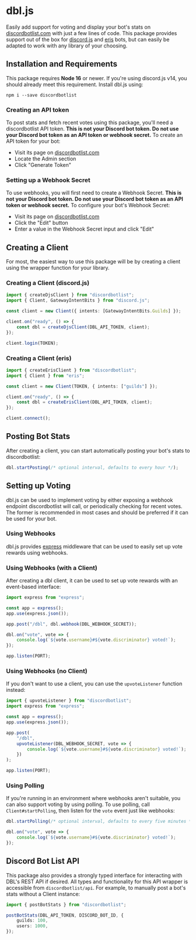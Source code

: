 # dbl.js

Easily add support for voting and display your bot's stats on [discordbotlist.com](https://discordbotlist.com) with just a few lines of code. This package provides support out of the box for [discord.js](https://www.npmjs.com/package/discord.js) and [eris](https://www.npmjs.com/package/eris) bots, but can easily be adapted to work with any library of your choosing.

## Installation and Requirements

This package requires **Node 16** or newer. If you're using discord.js v14, you should already meet this requirement. Install dbl.js using:

```
npm i --save discordbotlist
```

### Creating an API token

To post stats and fetch recent votes using this package, you'll need a discordbotlist API token. **This is not your Discord bot token. Do not use your Discord bot token as an API token or webhook secret.** To create an API token for your bot:

-   Visit its page on [discordbotlist.com](https://discordbotlist.com)
-   Locate the Admin section
-   Click "Generate Token"

### Setting up a Webhook Secret

To use webhooks, you will first need to create a Webhook Secret. **This is not your Discord bot token. Do not use your Discord bot token as an API token or webhook secret.** To configure your bot's Webhook Secret:

-   Visit its page on [discordbotlist.com](https://discordbotlist.com)
-   Click the "Edit" button
-   Enter a value in the Webhook Secret input and click "Edit"

## Creating a Client

For most, the easiest way to use this package will be by creating a client using the wrapper function for your library.

### Creating a Client (discord.js)

```ts
import { createDjsClient } from "discordbotlist";
import { Client, GatewayIntentBits } from "discord.js";

const client = new Client({ intents: [GatewayIntentBits.Guilds] });

client.on("ready", () => {
    const dbl = createDjsClient(DBL_API_TOKEN, client);
});

client.login(TOKEN);
```

### Creating a Client (eris)

```ts
import { createErisClient } from "discordbotlist";
import { Client } from "eris";

const client = new Client(TOKEN, { intents: ["guilds"] });

client.on("ready", () => {
    const dbl = createErisClient(DBL_API_TOKEN, client);
});

client.connect();
```

## Posting Bot Stats

After creating a client, you can start automatically posting your bot's stats to discordbotlist:

```ts
dbl.startPosting(/* optional interval, defaults to every hour */);
```

## Setting up Voting

dbl.js can be used to implement voting by either exposing a webhook endpoint discordbotlist will call, or periodically checking for recent votes. The former is recommended in most cases and should be preferred if it can be used for your bot.

### Using Webhooks

dbl.js provides [express](https://www.npmjs.com/package/express) middleware that can be used to easily set up vote rewards using webhooks.

### Using Webhooks (with a Client)

After creating a dbl client, it can be used to set up vote rewards with an event-based interface:

```ts
import express from "express";

const app = express();
app.use(express.json());

app.post("/dbl", dbl.webhook(DBL_WEBHOOK_SECRET));

dbl.on("vote", vote => {
    console.log(`${vote.username}#${vote.discriminator} voted!`);
});

app.listen(PORT);
```

### Using Webhooks (no Client)

If you don't want to use a client, you can use the `upvoteListener` function instead:

```ts
import { upvoteListener } from "discordbotlist";
import express from "express";

const app = express();
app.use(express.json());

app.post(
    "/dbl",
    upvoteListener(DBL_WEBHOOK_SECRET, vote => {
        console.log(`${vote.username}#${vote.discriminator} voted!`);
    })
);

app.listen(PORT);
```

### Using Polling

If you're running in an environment where webhooks aren't suitable, you can also support voting by using polling. To use polling, call `Client#startPolling`, then listen for the `vote` event just like webhooks:

```ts
dbl.startPolling(/* optional interval, defaults to every five minutes */);

dbl.on("vote", vote => {
    console.log(`${vote.username}#${vote.discriminator} voted!`);
});
```

## Discord Bot List API

This package also provides a strongly typed interface for interacting with DBL's REST API if desired. All types and functionality for this API wrapper is accessible from `discordbotlist/api`. For example, to manually post a bot's stats without a Client instance:

```ts
import { postBotStats } from "discordbotlist";

postBotStats(DBL_API_TOKEN, DISCORD_BOT_ID, {
    guilds: 100,
    users: 1000,
});
```
